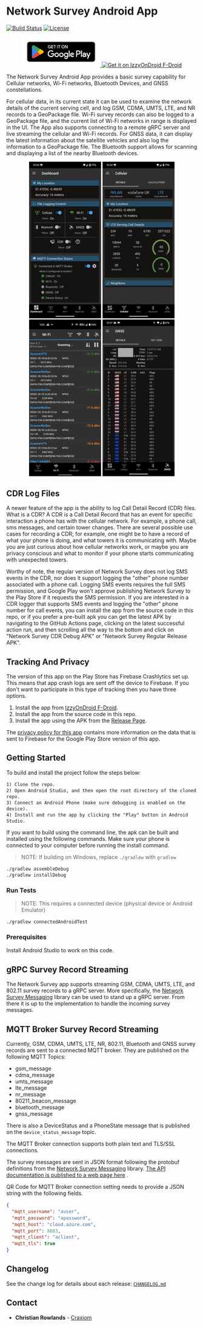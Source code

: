 # Network Survey Android App

[![Build Status](https://travis-ci.com/christianrowlands/android-network-survey.svg?branch=develop)](https://travis-ci.com/github/christianrowlands/android-network-survey)
[![License](https://img.shields.io/badge/license-Apache%202-green.svg?style=flat)](https://github.com/christianrowlands/android-network-survey/blob/develop/LICENSE)

<p align="center">
  <a href="https://play.google.com/store/apps/details?id=com.craxiom.networksurvey">
    <img src="screenshots/google-play-badge.png" height="80">
  </a>
  <a href="https://apt.izzysoft.de/fdroid/index/apk/com.craxiom.networksurvey">
    <img src="https://fdroid.gitlab.io/artwork/badge/get-it-on.png" alt="Get it on IzzyOnDroid F-Droid" height="80">
  </a>
</p>

The Network Survey Android App provides a basic survey capability for Cellular networks, Wi-Fi
networks, Bluetooth Devices, and GNSS constellations.

For cellular data, in its current state it can be used to examine the network details of the current
serving cell, and log GSM, CDMA, UMTS, LTE, and NR records to a GeoPackage file. Wi-Fi survey
records can also be logged to a GeoPackage file, and the current list of Wi-Fi networks in range is
displayed in the UI. The App also supports connecting to a remote gRPC server and live streaming the
cellular and Wi-Fi records. For GNSS data, it can display the latest information about the satellite
vehicles and also log the information to a GeoPackage file. The Bluetooth support allows for
scanning and displaying a list of the nearby Bluetooth devices.

<p align="center">
  <img src="screenshots/dashboard.png" alt="Cellular Details" width="190"/>
  <img src="screenshots/cellular_details.png" alt="Cellular Details" width="190"/>
  <img src="screenshots/wi-fi_details.png" alt="Wi-Fi Details" width="190"/>
  <img src="screenshots/gnss_details.png" alt="GNSS Details" width="190"/>
</p>

## CDR Log Files

A newer feature of the app is the ability to log Call Detail Record (CDR) files. What is a CDR? A
CDR is a Call Detail Record that has an event for specific interaction a phone has with the cellular
network. For example, a phone call, sms messages, and certain tower changes. There are several
possible use cases for recording a CDR; for example, one might be to have a record of what your
phone is doing, and what towers it is communicating with. Maybe you are just curious about how
cellular networks work, or maybe you are privacy conscious and what to monitor if your phone starts
communicating with unexpected towers.

Worthy of note, the regular version of Network Survey does not log SMS events in the CDR, nor does
it support logging the "other" phone number associated with a phone call. Logging SMS events
requires the full SMS permission, and Google Play won\'t approve publishing Network Survey to the
Play Store if it requests the SMS permission. If you are interested in a CDR logger that supports
SMS events and logging the "other" phone number for call events, you can install the app from the
source code in this repo, or if you prefer a pre-built apk you can get the latest APK by navigating
to the GitHub Actions page, clicking on the latest successful action run, and then scrolling all
the way to the bottom and click on "Network Survey CDR Debug APK" or "Network Survey Regular Release
APK".

## Tracking And Privacy

The version of this app on the Play Store has Firebase Crashlytics set up. This means that app crash
logs are sent off the device to Firebase. If you don't want to participate in this type of tracking
then you have three options.

1. Install the app
   from [IzzyOnDroid F-Droid](https://apt.izzysoft.de/fdroid/index/apk/com.craxiom.networksurvey).
2. Install the app from the source code in this repo.
3. Install the app using the APK from
   the [Release Page](https://github.com/christianrowlands/android-network-survey/releases).

The [privacy policy for this app](privacy_policy.md) contains more information on the data that is
sent to Firebase for the Google Play Store version of this app.

## Getting Started

To build and install the project follow the steps below:

    1) Clone the repo.
    2) Open Android Studio, and then open the root directory of the cloned repo.
    3) Connect an Android Phone (make sure debugging is enabled on the device).
    4) Install and run the app by clicking the "Play" button in Android Studio.

If you want to build using the command line, the apk can be built and installed using the following
commands. Make sure your phone is connected to your computer before running the install command.

> NOTE: If building on Windows, replace `./gradlew` with `gradlew`

```shell
./gradlew assembleDebug
./gradlew installDebug
```

### Run Tests

> NOTE: This requires a connected device (physical device or Android Emulator)

```
./gradlew connectedAndroidTest
```

### Prerequisites

Install Android Studio to work on this code.

## gRPC Survey Record Streaming

The Network Survey app supports streaming GSM, CDMA, UMTS, LTE, and 802.11 survey records to a gRPC
server. More specifically,
the [Network Survey Messaging](https://github.com/christianrowlands/network-survey-messaging)
library can be used to stand up a gRPC server. From there it is up to the implementation to handle
the incoming survey messages.

## MQTT Broker Survey Record Streaming

Currently, GSM, CDMA, UMTS, LTE, NR, 802.11, Bluetooth and GNSS survey records are sent to a
connected MQTT broker. They are published on the following MQTT Topics:

* gsm_message
* cdma_message
* umts_message
* lte_message
* nr_message
* 80211_beacon_message
* bluetooth_message
* gnss_message

There is also a DeviceStatus and a PhoneState message that is published on
the `device_status_message` topic.

The MQTT Broker connection supports both plain text and TLS/SSL connections.

The survey messages are sent in JSON format following the protobuf definitions from
the [Network Survey Messaging](https://github.com/christianrowlands/network-survey-messaging)
library. [The API documentation is published to a web page here](https://messaging.networksurvey.app/)
.

QR Code for MQTT Broker connection setting needs to provide a JSON string with the following fields.

```json
{
  "mqtt_username": "auser",
  "mqtt_password": "apassword",
  "mqtt_host": "cloud.azure.com",
  "mqtt_port": 8883,
  "mqtt_client": "aclient",
  "mqtt_tls": true
}
```

## Changelog

See the change log for details about each release: [`CHANGELOG.md`](CHANGELOG.md)

## Contact

* **Christian Rowlands** - [Craxiom](https://github.com/christianrowlands)
